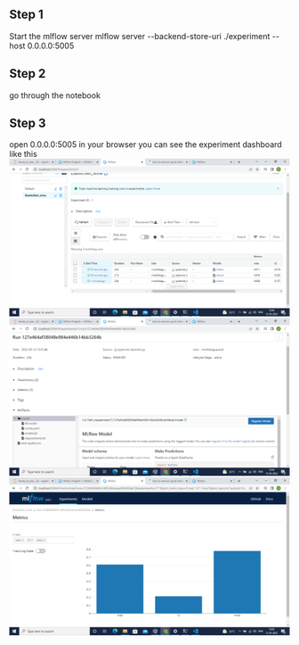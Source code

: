 ## Step 1
Start the mlflow server
 mlflow server     --backend-store-uri ./experiment  --host 0.0.0.0:5005
## Step 2
go through the notebook

## Step 3
open 0.0.0.0:5005 in your browser
you can see the experiment dashboard like this
![Alt text](./screenshots/Screenshot%20(3).png?raw=true "Title")
![Alt text](./screenshots/Screenshot%20(4).png?raw=true "Title")
![Alt text](./screenshots/Screenshot%20(5).png?raw=true "Title")


